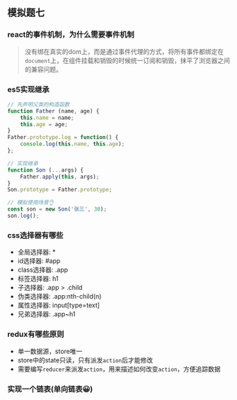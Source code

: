 ## 模拟题七

### react的事件机制，为什么需要事件机制
> 没有绑在真实的dom上，而是通过事件代理的方式，将所有事件都绑定在`document`上，在组件挂载和销毁的时候统一订阅和销毁，抹平了浏览器之间的兼容问题。

### es5实现继承

```javascript
// 先声明父类的构造函数
function Father (name, age) {
    this.name = name;
    this.age = age;
}
Father.prototype.log = function() {
    console.log(this.name, this.age);
};

// 实现继承
function Son (...args) {
    Father.apply(this, args);
}
Son.prototype = Father.prototype;

// 模拟使用场景👌
const son = new Son('张三', 30);
son.log();
```

### css选择器有哪些

- 全局选择器: *
- id选择器: #app
- class选择器: .app
- 标签选择器: h1
- 子选择器: .app > .child
- 伪类选择器: .app:nth-child(n)
- 属性选择器: input[type=text]
- 兄弟选择器: .app~h1

### redux有哪些原则

- 单一数据源，store唯一
- store中的state只读，只有派发`action`后才能修改
- 需要编写`reducer`来派发`action`，用来描述如何改变`action`，方便追踪数据

### 实现一个链表(单向链表😀)

```javascript

```